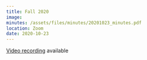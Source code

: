 ```yaml
---
title: Fall 2020
image: 
minutes: /assets/files/minutes/20201023_minutes.pdf
location: Zoom
date: 2020-10-23
---
```


[Video recording](https://spot.pcc.edu/~cdjones/occc-2020-10-23.html) available